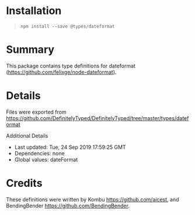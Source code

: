# Installation
> `npm install --save @types/dateformat`

# Summary
This package contains type definitions for dateformat (https://github.com/felixge/node-dateformat).

# Details
Files were exported from https://github.com/DefinitelyTyped/DefinitelyTyped/tree/master/types/dateformat

Additional Details
 * Last updated: Tue, 24 Sep 2019 17:59:25 GMT
 * Dependencies: none
 * Global values: dateFormat

# Credits
These definitions were written by Kombu <https://github.com/aicest>, and BendingBender <https://github.com/BendingBender>.
